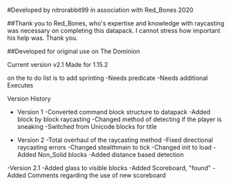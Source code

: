 #Developed by nitrorabbit99 in association with Red_Bones
2020

##Thank you to Red_Bones, who's expertise and knowledge with raycasting was necessary on completing this datapack. I cannot stress how important his help was. Thank you.


##Developed for original use on The Dominion

Current version v2.1
Made for 1.15.2

on the to do list is to add sprinting
-Needs predicate
-Needs additional Executes


Version History
- Version 1
	-Converted command block structure to datapack
	-Added block by block raycasting
	-Changed method of detecting if the player is sneaking
	-Switched from Unicode blocks for title
	
- Version 2
	-Total overhaul of the raycasting method
	-Fixed directional raycasting errors
	-Changed stealthmain to tick
	-Changed init to load
	-Added Non_Solid blocks
	-Added distance based detection

-Version 2.1
	-Added glass to visible blocks
	-Added Scoreboard, "found"
	-Added Comments regarding the use of new scoreboard
